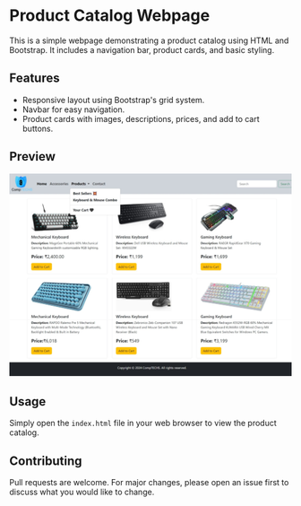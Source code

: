 # Product Catalog Webpage

This is a simple webpage demonstrating a product catalog using HTML and Bootstrap. It includes a navigation bar, product cards, and basic styling.

## Features

- Responsive layout using Bootstrap's grid system.
- Navbar for easy navigation.
- Product cards with images, descriptions, prices, and add to cart buttons.

## Preview

![Product Catalog Preview](./imges/product-catlog.jpeg)

## Usage

Simply open the `index.html` file in your web browser to view the product catalog.

## Contributing

Pull requests are welcome. For major changes, please open an issue first to discuss what you would like to change.
